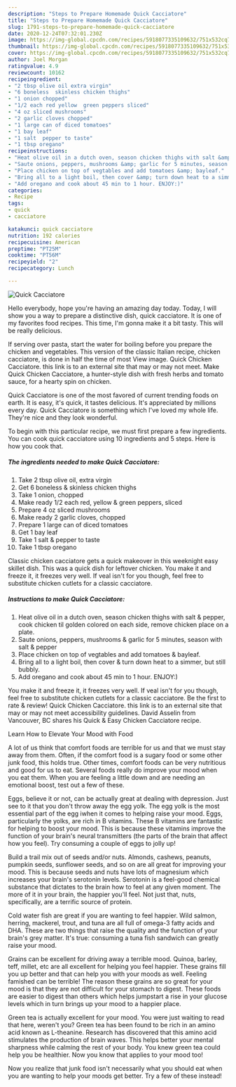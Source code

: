 ```yaml
---
description: "Steps to Prepare Homemade Quick Cacciatore"
title: "Steps to Prepare Homemade Quick Cacciatore"
slug: 1791-steps-to-prepare-homemade-quick-cacciatore
date: 2020-12-24T07:32:01.230Z
image: https://img-global.cpcdn.com/recipes/5918077335109632/751x532cq70/quick-cacciatore-recipe-main-photo.jpg
thumbnail: https://img-global.cpcdn.com/recipes/5918077335109632/751x532cq70/quick-cacciatore-recipe-main-photo.jpg
cover: https://img-global.cpcdn.com/recipes/5918077335109632/751x532cq70/quick-cacciatore-recipe-main-photo.jpg
author: Joel Morgan
ratingvalue: 4.9
reviewcount: 10162
recipeingredient:
- "2 tbsp olive oil extra virgin"
- "6 boneless  skinless chicken thighs"
- "1 onion chopped"
- "1/2 each red yellow  green peppers sliced"
- "4 oz sliced mushrooms"
- "2 garlic cloves chopped"
- "1 large can of diced tomatoes"
- "1 bay leaf"
- "1 salt  pepper to taste"
- "1 tbsp oregano"
recipeinstructions:
- "Heat olive oil in a dutch oven, season chicken thighs with salt &amp; pepper, cook chicken til golden colored on each side, remove chicken place on a plate."
- "Saute onions, peppers, mushrooms &amp; garlic for 5 minutes, season with salt &amp; pepper"
- "Place chicken on top of vegtables and add tomatoes &amp; bayleaf."
- "Bring all to a light boil, then cover &amp; turn down heat to a simmer, but still bubbly."
- "Add oregano and cook about 45 min to 1 hour. ENJOY:)"
categories:
- Recipe
tags:
- quick
- cacciatore

katakunci: quick cacciatore 
nutrition: 192 calories
recipecuisine: American
preptime: "PT25M"
cooktime: "PT56M"
recipeyield: "2"
recipecategory: Lunch

---
```



![Quick Cacciatore](https://img-global.cpcdn.com/recipes/5918077335109632/751x532cq70/quick-cacciatore-recipe-main-photo.jpg)

Hello everybody, hope you're having an amazing day today. Today, I will show you a way to prepare a distinctive dish, quick cacciatore. It is one of my favorites food recipes. This time, I'm gonna make it a bit tasty. This will be really delicious.

If serving over pasta, start the water for boiling before you prepare the chicken and vegetables. This version of the classic Italian recipe, chicken cacciatore, is done in half the time of most View image. Quick Chicken Cacciatore. this link is to an external site that may or may not meet. Make Quick Chicken Cacciatore, a hunter-style dish with fresh herbs and tomato sauce, for a hearty spin on chicken.

Quick Cacciatore is one of the most favored of current trending foods on earth. It is easy, it's quick, it tastes delicious. It's appreciated by millions every day. Quick Cacciatore is something which I've loved my whole life. They're nice and they look wonderful.


To begin with this particular recipe, we must first prepare a few ingredients. You can cook quick cacciatore using 10 ingredients and 5 steps. Here is how you cook that.

<!--inarticleads1-->

##### The ingredients needed to make Quick Cacciatore:

1. Take 2 tbsp olive oil, extra virgin
1. Get 6 boneless &amp; skinless chicken thighs
1. Take 1 onion, chopped
1. Make ready 1/2 each red, yellow &amp; green peppers, sliced
1. Prepare 4 oz sliced mushrooms
1. Make ready 2 garlic cloves, chopped
1. Prepare 1 large can of diced tomatoes
1. Get 1 bay leaf
1. Take 1 salt &amp; pepper to taste
1. Take 1 tbsp oregano


Classic chicken cacciatore gets a quick makeover in this weeknight easy skillet dish. This was a quick dish for leftover chicken. You make it and freeze it, it freezes very well. If veal isn&#39;t for you though, feel free to substitute chicken cutlets for a classic cacciatore. 

<!--inarticleads2-->

##### Instructions to make Quick Cacciatore:

1. Heat olive oil in a dutch oven, season chicken thighs with salt &amp; pepper, cook chicken til golden colored on each side, remove chicken place on a plate.
1. Saute onions, peppers, mushrooms &amp; garlic for 5 minutes, season with salt &amp; pepper
1. Place chicken on top of vegtables and add tomatoes &amp; bayleaf.
1. Bring all to a light boil, then cover &amp; turn down heat to a simmer, but still bubbly.
1. Add oregano and cook about 45 min to 1 hour. ENJOY:)


You make it and freeze it, it freezes very well. If veal isn&#39;t for you though, feel free to substitute chicken cutlets for a classic cacciatore. Be the first to rate &amp; review! Quick Chicken Cacciatore. this link is to an external site that may or may not meet accessibility guidelines. David Asselin from Vancouver, BC shares his Quick &amp; Easy Chicken Cacciatore recipe. 

Learn How to Elevate Your Mood with Food


A lot of us think that comfort foods are terrible for us and that we must stay away from them. Often, if the comfort food is a sugary food or some other junk food, this holds true. Other times, comfort foods can be very nutritious and good for us to eat. Several foods really do improve your mood when you eat them. When you are feeling a little down and are needing an emotional boost, test out a few of these.

Eggs, believe it or not, can be actually great at dealing with depression. Just see to it that you don't throw away the egg yolk. The egg yolk is the most essential part of the egg iwhen it comes to helping raise your mood. Eggs, particularly the yolks, are rich in B vitamins. These B vitamins are fantastic for helping to boost your mood. This is because these vitamins improve the function of your brain's neural transmitters (the parts of the brain that affect how you feel). Try consuming a couple of eggs to jolly up!

Build a trail mix out of seeds and/or nuts. Almonds, cashews, peanuts, pumpkin seeds, sunflower seeds, and so on are all great for improving your mood. This is because seeds and nuts have lots of magnesium which increases your brain's serotonin levels. Serotonin is a feel-good chemical substance that dictates to the brain how to feel at any given moment. The more of it in your brain, the happier you'll feel. Not just that, nuts, specifically, are a terrific source of protein.

Cold water fish are great if you are wanting to feel happier. Wild salmon, herring, mackerel, trout, and tuna are all full of omega-3 fatty acids and DHA. These are two things that raise the quality and the function of your brain's grey matter. It's true: consuming a tuna fish sandwich can greatly raise your mood. 

Grains can be excellent for driving away a terrible mood. Quinoa, barley, teff, millet, etc are all excellent for helping you feel happier. These grains fill you up better and that can help you with your moods as well. Feeling famished can be terrible! The reason these grains are so great for your mood is that they are not difficult for your stomach to digest. These foods are easier to digest than others which helps jumpstart a rise in your glucose levels which in turn brings up your mood to a happier place.

Green tea is actually excellent for your mood. You were just waiting to read that here, weren't you? Green tea has been found to be rich in an amino acid known as L-theanine. Research has discovered that this amino acid stimulates the production of brain waves. This helps better your mental sharpness while calming the rest of your body. You knew green tea could help you be healthier. Now you know that applies to your mood too!

Now you realize that junk food isn't necessarily what you should eat when you are wanting to help your moods get better. Try a few of these instead!

